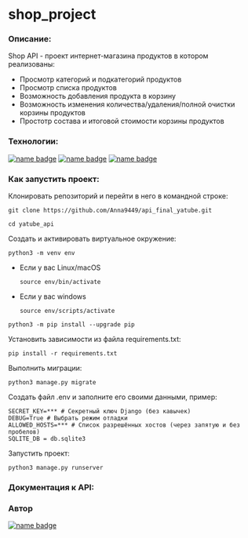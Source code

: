 # shop_project
### Описание:
Shop API - проект интернет-магазина продуктов в котором реализованы:
- Просмотр категорий и подкатегорий продуктов
- Просмотр списка продуктов
- Возможность добавления продукта в корзину
- Возможность изменения количества/удаления/полной очистки корзины продуктов
- Простотр состава и итоговой стоимости корзины продуктов

### Технологии:

[![name badge](https://img.shields.io/badge/Python-3776AB?logo=python&logoColor=white)](https://www.python.org/)
[![name badge](https://img.shields.io/badge/Django-3776AB?logo=django&logoColor=white)](https://docs.djangoproject.com/en/4.2/releases/3.2/)
[![name badge](https://img.shields.io/badge/Django_REST_framework-3776AB?logo=djangorestramework&logoColor=white)](https://www.django-rest-framework.org/)

### Как запустить проект:

Клонировать репозиторий и перейти в него в командной строке:

```
git clone https://github.com/Anna9449/api_final_yatube.git
```

```
cd yatube_api
```

Cоздать и активировать виртуальное окружение:

```
python3 -m venv env
```

* Если у вас Linux/macOS

    ```
    source env/bin/activate
    ```

* Если у вас windows

    ```
    source env/scripts/activate
    ```

```
python3 -m pip install --upgrade pip
```

Установить зависимости из файла requirements.txt:

```
pip install -r requirements.txt
```

Выполнить миграции:

```
python3 manage.py migrate
```

Создать файл .env и заполните его своими данными, пример: 

```
SECRET_KEY=*** # Секретный ключ Django (без кавычек)
DEBUG=True # Выбрать режим отладки
ALLOWED_HOSTS=*** # Список разрешённых хостов (через запятую и без пробелов)
SQLITE_DB = db.sqlite3
```

Запустить проект:

```
python3 manage.py runserver
```

### Документация к API:

### Автор
[![name badge](https://img.shields.io/badge/Anna_Pestova-3776AB?logo=github&logoColor=white)](https://github.com/Anna9449)